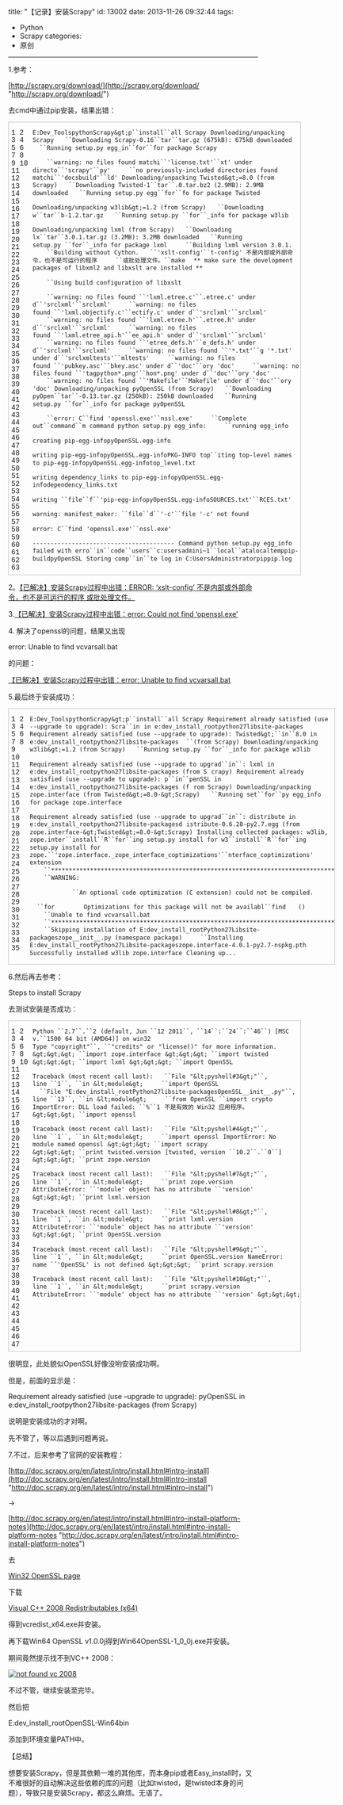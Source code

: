 title: "【记录】安装Scrapy"
id: 13002
date: 2013-11-26 09:32:44
tags: 
- Python
- Scrapy
categories: 
- 原创
---

1.参考：

[http://scrapy.org/download/](http://scrapy.org/download/ "http://scrapy.org/download/")

去cmd中通过pip安装，结果出错：

<table style="font-variant: inherit; border-collapse: collapse; border-spacing: 0px; width: 589px; margin: 0px !important; padding: 0px !important; border: 1px solid #c0c0c0 !important; font-size: 1em !important; line-height: 1.1em !important; vertical-align: baseline !important; outline: 0px !important; background-image: none !important; float: none !important; position: static !important; left: auto !important; top: auto !important; right: auto !important; bottom: auto !important; height: auto !important; min-height: auto !important; border-top-left-radius: 0px !important; border-top-right-radius: 0px !important; border-bottom-right-radius: 0px !important; border-bottom-left-radius: 0px !important; overflow: visible !important; box-sizing: content-box !important;" border="0" cellspacing="0" cellpadding="0">
<tbody style="font-variant: inherit; margin: 0px !important; padding: 0px !important; border: 0px !important; font-size: 1em !important; line-height: 1.1em !important; vertical-align: baseline !important; outline: 0px !important; background-image: none !important; float: none !important; position: static !important; left: auto !important; top: auto !important; right: auto !important; bottom: auto !important; height: auto !important; width: auto !important; min-height: auto !important; border-top-left-radius: 0px !important; border-top-right-radius: 0px !important; border-bottom-right-radius: 0px !important; border-bottom-left-radius: 0px !important; overflow: visible !important; box-sizing: content-box !important;">
<tr style="font-variant: inherit; margin: 0px !important; padding: 0px !important; border: 0px !important; font-size: 1em !important; line-height: 1.1em !important; vertical-align: baseline !important; outline: 0px !important; background-image: none !important; float: none !important; position: static !important; left: auto !important; top: auto !important; right: auto !important; bottom: auto !important; height: auto !important; width: auto !important; min-height: auto !important; border-top-left-radius: 0px !important; border-top-right-radius: 0px !important; border-bottom-right-radius: 0px !important; border-bottom-left-radius: 0px !important; overflow: visible !important; box-sizing: content-box !important;">
<td class="gutter" style="font-variant: inherit; margin: 0px !important; padding: 5px !important; border: 0px !important; font-family: Consolas, 'Bitstream Vera Sans Mono', 'Courier New', Courier, monospace !important; font-size: 1em !important; line-height: 1.1em !important; vertical-align: baseline !important; outline: 0px !important; background-image: none !important; float: none !important; position: static !important; left: auto !important; top: auto !important; right: auto !important; bottom: auto !important; height: auto !important; width: auto !important; min-height: auto !important; border-top-left-radius: 0px !important; border-top-right-radius: 0px !important; border-bottom-right-radius: 0px !important; border-bottom-left-radius: 0px !important; overflow: visible !important; box-sizing: content-box !important;">
1
2
3
4
5
6
7
8
9
10
11
12
13
14
15
16
17
18
19
20
21
22
23
24
25
26
27
28
29
30
31
32
33
34
35
36
37
38
39
40
41
42
43
44
45
46
47
48
49
50
51
52
53
54
55
56
57
58
59
60
61
62
63</td>
<td class="code" style="font-variant: inherit; width: 541px; margin: 0px !important; padding: 0px !important; border: 0px !important; font-family: Consolas, 'Bitstream Vera Sans Mono', 'Courier New', Courier, monospace !important; font-size: 1em !important; line-height: 1.1em !important; vertical-align: baseline !important; outline: 0px !important; background-image: none !important; float: none !important; position: static !important; left: auto !important; top: auto !important; right: auto !important; bottom: auto !important; height: auto !important; min-height: auto !important; border-top-left-radius: 0px !important; border-top-right-radius: 0px !important; border-bottom-right-radius: 0px !important; border-bottom-left-radius: 0px !important; overflow: visible !important; box-sizing: content-box !important;">

`E:Dev_ToolspythonScrapy&gt;p``install``all Scrapy`
`Downloading/unpacking Scrapy`
`  ``Downloading Scrapy-0.16``tar``tar.gz (675kB): 675kB downloaded`
`  ``Running setup.py egg_in``for``for package Scrapy`

`    ``warning: no files found matchi``'license.txt'``xt' under directo``'scrapy'``py'`
`    ``no previously-included directories found matchi``'docsbuild'``ld'`
`Downloading/unpacking Twisted&gt;=8.0 (from Scrapy)`
`  ``Downloading Twisted-1``tar``.0.tar.bz2 (2.9MB): 2.9MB downloaded`
`  ``Running setup.py egg``for``fo for package Twisted`

`Downloading/unpacking w3lib&gt;=1.2 (from Scrapy)`
`  ``Downloading w``tar``b-1.2.tar.gz`
`  ``Running setup.py ``for``_info for package w3lib`

`Downloading/unpacking lxml (from Scrapy)`
`  ``Downloading lx``tar``3.0.1.tar.gz (3.2MB): 3.2MB downloaded`
`  ``Running setup.py ``for``_info for package lxml`
`    ``Building lxml version 3.0.1.`
`    ``Building without Cython.`
`  ``'xslt-config'``t-config' 不是内部或外部命令，也不是可运行的程序`
`    ``或批处理文件。``make`  `** make sure the development packages of libxml2 and libxslt are installed **`

`    ``Using build configuration of libxslt`

`    ``warning: no files found ``'lxml.etree.c'``.etree.c' under d``'srclxml'``srclxml'`
`    ``warning: no files found ``'lxml.objectify.c'``ectify.c' under d``'srclxml'``srclxml'`
`    ``warning: no files found ``'lxml.etree.h'``.etree.h' under d``'srclxml'``srclxml'`
`    ``warning: no files found ``'lxml.etree_api.h'``ee_api.h' under d``'srclxml'``srclxml'`
`    ``warning: no files found ``'etree_defs.h'``e_defs.h' under d``'srclxml'``srclxml'`
`    ``warning: no files found ``'*.txt'``g '*.txt' under d``'srclxmltests'``mltests'`
`    ``warning: no files found ``'pubkey.asc'``bkey.asc' under d``'doc'``ory 'doc'`
`    ``warning: no files found ``'tagpython*.png'``hon*.png' under d``'doc'``ory 'doc'`
`    ``warning: no files found ``'Makefile'``Makefile' under d``'doc'``ory 'doc'`
`Downloading/unpacking pyOpenSSL (from Scrapy)`
`  ``Downloading pyOpen``tar``-0.13.tar.gz (250kB): 250kB downloaded`
`  ``Running setup.py ``for``_info for package pyOpenSSL`

`    ``error: C``find` `'openssl.exe'``nssl.exe'`
`    ``Complete out``command``m command python setup.py egg_info:`
`    ``running egg_info`

`creating pip-egg-infopyOpenSSL.egg-info`

`writing pip-egg-infopyOpenSSL.egg-infoPKG-INFO`
`top``iting top-level names to pip-egg-infopyOpenSSL.egg-infotop_level.txt`

`writing dependency_links to pip-egg-infopyOpenSSL.egg-infodependency_links.txt`

`writing ``file``f``'pip-egg-infopyOpenSSL.egg-infoSOURCES.txt'``RCES.txt'`

`warning: manifest_maker: ``file``d``'-c'``file '-c' not found`

`error: C``find` `'openssl.exe'``nssl.exe'`

`----------------------------------------`
`Command python setup.py egg_info failed with erro``in``code``users``c:usersadmini~1``local``atalocaltemppip-buildpyOpenSSL`
`Storing comp``in``te log in C:UsersAdministratorpippip.log`
</td>
</tr>
</tbody>
</table>

2。[【已解决】安装Scrapy过程中出错：ERROR: ‘xslt-config’ 不是内部或外部命令，也不是可运行的程序 或批处理文件。](http://www.crifan.com/while_install_scrapy_error_xslt_config_is_not_internal_or_external_command/)

3.[【已解决】安装Scrapy过程中出错：error: Could not find ‘openssl.exe’](http://www.crifan.com/while_install_scrapy_error_could_not_find_openssl_exe/)

4\. 解决了openssl的问题，结果又出现

error: Unable to find vcvarsall.bat

的问题：

[【已解决】安装Scrapy过程中出错：error: Unable to find vcvarsall.bat](http://www.crifan.com/while_install_scrapy_error_unable_to_find_vcvarsall_bat/)

5.最后终于安装成功：

<table style="font-variant: inherit; border-collapse: collapse; border-spacing: 0px; width: 658px; margin: 0px !important; padding: 0px !important; border: 1px solid #c0c0c0 !important; font-size: 1em !important; line-height: 1.1em !important; vertical-align: baseline !important; outline: 0px !important; background-image: none !important; float: none !important; position: static !important; left: auto !important; top: auto !important; right: auto !important; bottom: auto !important; height: auto !important; min-height: auto !important; border-top-left-radius: 0px !important; border-top-right-radius: 0px !important; border-bottom-right-radius: 0px !important; border-bottom-left-radius: 0px !important; overflow: visible !important; box-sizing: content-box !important;" border="0" cellspacing="0" cellpadding="0">
<tbody style="font-variant: inherit; margin: 0px !important; padding: 0px !important; border: 0px !important; font-size: 1em !important; line-height: 1.1em !important; vertical-align: baseline !important; outline: 0px !important; background-image: none !important; float: none !important; position: static !important; left: auto !important; top: auto !important; right: auto !important; bottom: auto !important; height: auto !important; width: auto !important; min-height: auto !important; border-top-left-radius: 0px !important; border-top-right-radius: 0px !important; border-bottom-right-radius: 0px !important; border-bottom-left-radius: 0px !important; overflow: visible !important; box-sizing: content-box !important;">
<tr style="font-variant: inherit; margin: 0px !important; padding: 0px !important; border: 0px !important; font-size: 1em !important; line-height: 1.1em !important; vertical-align: baseline !important; outline: 0px !important; background-image: none !important; float: none !important; position: static !important; left: auto !important; top: auto !important; right: auto !important; bottom: auto !important; height: auto !important; width: auto !important; min-height: auto !important; border-top-left-radius: 0px !important; border-top-right-radius: 0px !important; border-bottom-right-radius: 0px !important; border-bottom-left-radius: 0px !important; overflow: visible !important; box-sizing: content-box !important;">
<td class="gutter" style="font-variant: inherit; margin: 0px !important; padding: 5px !important; border: 0px !important; font-family: Consolas, 'Bitstream Vera Sans Mono', 'Courier New', Courier, monospace !important; font-size: 1em !important; line-height: 1.1em !important; vertical-align: baseline !important; outline: 0px !important; background-image: none !important; float: none !important; position: static !important; left: auto !important; top: auto !important; right: auto !important; bottom: auto !important; height: auto !important; width: auto !important; min-height: auto !important; border-top-left-radius: 0px !important; border-top-right-radius: 0px !important; border-bottom-right-radius: 0px !important; border-bottom-left-radius: 0px !important; overflow: visible !important; box-sizing: content-box !important;">
1
2
3
4
5
6
7
8
9
10
11
12
13
14
15
16
17
18
19
20
21
22
23
24
25
26
27
28
29
30
31
32
33
34
35</td>
<td class="code" style="font-variant: inherit; width: 612px; margin: 0px !important; padding: 0px !important; border: 0px !important; font-family: Consolas, 'Bitstream Vera Sans Mono', 'Courier New', Courier, monospace !important; font-size: 1em !important; line-height: 1.1em !important; vertical-align: baseline !important; outline: 0px !important; background-image: none !important; float: none !important; position: static !important; left: auto !important; top: auto !important; right: auto !important; bottom: auto !important; height: auto !important; min-height: auto !important; border-top-left-radius: 0px !important; border-top-right-radius: 0px !important; border-bottom-right-radius: 0px !important; border-bottom-left-radius: 0px !important; overflow: visible !important; box-sizing: content-box !important;">

`E:Dev_ToolspythonScrapy&gt;p``install``all Scrapy`
`Requirement already satisfied (use --upgrade to upgrade): Scra``in` `in e:dev_install_rootpython27libsite-packages`
`Requirement already satisfied (use --upgrade to upgrade): Twisted&gt;``in``8.0 in e:dev_install_rootpython27libsite-packages`
` ``(from Scrapy)`
`Downloading/unpacking w3lib&gt;=1.2 (from Scrapy)`
`  ``Running setup.py ``for``_info for package w3lib`

`Requirement already satisfied (use --upgrade to upgrad``in``: lxml in e:dev_install_rootpython27libsite-packages (from S`
`crapy)`
`Requirement already satisfied (use --upgrade to upgrade): p``in``penSSL in e:dev_install_rootpython27libsite-packages (f`
`rom Scrapy)`
`Downloading/unpacking zope.interface (from Twisted&gt;=8.0-&gt;Scrapy)`
`  ``Running set``for``py egg_info for package zope.interface`

`Requirement already satisfied (use --upgrade to upgrad``in``: distribute in e:dev_install_rootpython27libsite-packagesd`
`istribute-0.6.28-py2.7.egg (from zope.interface-&gt;Twisted&gt;=8.0-&gt;Scrapy)`
`Installing collected packages: w3lib, zope.inter``install``R``for``ing setup.py install for w3``install``R``for``ing setup.py install for zope.``'zope.interface._zope_interface_coptimizations'``nterface_coptimizations' extension`
`    ``********************************************************************************`
`    ``WARNING:`

`            ``An optional code optimization (C extension) could not be compiled.`

`  ``for`       `Optimizations for this package will not be availabl``find`   `()`
`    ``Unable to find vcvarsall.bat`
`    ``********************************************************************************`
`    ``Skipping installation of E:dev_install_rootPython27Libsite-packageszope__init__.py (namespace package)`
`    ``Installing E:dev_install_rootPython27Libsite-packageszope.interface-4.0.1-py2.7-nspkg.pth`
`Successfully installed w3lib zope.interface`
`Cleaning up...`
</td>
</tr>
</tbody>
</table>

6.然后再去参考：

Steps to install Scrapy

去测试安装是否成功：

<table style="font-variant: inherit; border-collapse: collapse; border-spacing: 0px; width: 589px; margin: 0px !important; padding: 0px !important; border: 1px solid #c0c0c0 !important; font-size: 1em !important; line-height: 1.1em !important; vertical-align: baseline !important; outline: 0px !important; background-image: none !important; float: none !important; position: static !important; left: auto !important; top: auto !important; right: auto !important; bottom: auto !important; height: auto !important; min-height: auto !important; border-top-left-radius: 0px !important; border-top-right-radius: 0px !important; border-bottom-right-radius: 0px !important; border-bottom-left-radius: 0px !important; overflow: visible !important; box-sizing: content-box !important;" border="0" cellspacing="0" cellpadding="0">
<tbody style="font-variant: inherit; margin: 0px !important; padding: 0px !important; border: 0px !important; font-size: 1em !important; line-height: 1.1em !important; vertical-align: baseline !important; outline: 0px !important; background-image: none !important; float: none !important; position: static !important; left: auto !important; top: auto !important; right: auto !important; bottom: auto !important; height: auto !important; width: auto !important; min-height: auto !important; border-top-left-radius: 0px !important; border-top-right-radius: 0px !important; border-bottom-right-radius: 0px !important; border-bottom-left-radius: 0px !important; overflow: visible !important; box-sizing: content-box !important;">
<tr style="font-variant: inherit; margin: 0px !important; padding: 0px !important; border: 0px !important; font-size: 1em !important; line-height: 1.1em !important; vertical-align: baseline !important; outline: 0px !important; background-image: none !important; float: none !important; position: static !important; left: auto !important; top: auto !important; right: auto !important; bottom: auto !important; height: auto !important; width: auto !important; min-height: auto !important; border-top-left-radius: 0px !important; border-top-right-radius: 0px !important; border-bottom-right-radius: 0px !important; border-bottom-left-radius: 0px !important; overflow: visible !important; box-sizing: content-box !important;">
<td class="gutter" style="font-variant: inherit; margin: 0px !important; padding: 5px !important; border: 0px !important; font-family: Consolas, 'Bitstream Vera Sans Mono', 'Courier New', Courier, monospace !important; font-size: 1em !important; line-height: 1.1em !important; vertical-align: baseline !important; outline: 0px !important; background-image: none !important; float: none !important; position: static !important; left: auto !important; top: auto !important; right: auto !important; bottom: auto !important; height: auto !important; width: auto !important; min-height: auto !important; border-top-left-radius: 0px !important; border-top-right-radius: 0px !important; border-bottom-right-radius: 0px !important; border-bottom-left-radius: 0px !important; overflow: visible !important; box-sizing: content-box !important;">
1
2
3
4
5
6
7
8
9
10
11
12
13
14
15
16
17
18
19
20
21
22
23
24
25
26
27
28
29
30
31
32
33
34
35
36
37
38
39
40
41
42
43
44
45
46
47</td>
<td class="code" style="font-variant: inherit; width: 541px; margin: 0px !important; padding: 0px !important; border: 0px !important; font-family: Consolas, 'Bitstream Vera Sans Mono', 'Courier New', Courier, monospace !important; font-size: 1em !important; line-height: 1.1em !important; vertical-align: baseline !important; outline: 0px !important; background-image: none !important; float: none !important; position: static !important; left: auto !important; top: auto !important; right: auto !important; bottom: auto !important; height: auto !important; min-height: auto !important; border-top-left-radius: 0px !important; border-top-right-radius: 0px !important; border-bottom-right-radius: 0px !important; border-bottom-left-radius: 0px !important; overflow: visible !important; box-sizing: content-box !important;">

`Python ``2.7``.``2` `(default, Jun ``12` `2011``, ``14``:``24``:``46``) [MSC v.``1500` `64` `bit (AMD64)] on win32`
`Type` `"copyright"``, ``"credits"` `or` `"license()"` `for` `more information.`
`&gt;&gt;&gt; ``import` `zope.interface`
`&gt;&gt;&gt; ``import` `twisted`
`&gt;&gt;&gt; ``import` `lxml`
`&gt;&gt;&gt; ``import` `OpenSSL`

`Traceback (most recent call last):`
`  ``File` `"&lt;pyshell#3&gt;"``, line ``1``, ``in` `&lt;module&gt;`
`    ``import` `OpenSSL`
`  ``File` `"E:dev_install_rootPython27libsite-packagesOpenSSL__init__.py"``, line ``13``, ``in` `&lt;module&gt;`
`    ``from` `OpenSSL ``import` `crypto`
`ImportError: DLL load failed: ``%``1` `不是有效的 Win32 应用程序。`
`&gt;&gt;&gt; ``import` `openssl`

`Traceback (most recent call last):`
`  ``File` `"&lt;pyshell#4&gt;"``, line ``1``, ``in` `&lt;module&gt;`
`    ``import` `openssl`
`ImportError: No module named openssl`
`&gt;&gt;&gt; ``import` `scrapy`
`&gt;&gt;&gt; ``print` `twisted.version`
`[twisted, version ``10.2``.``0``]`
`&gt;&gt;&gt; ``print` `zope.version`

`Traceback (most recent call last):`
`  ``File` `"&lt;pyshell#7&gt;"``, line ``1``, ``in` `&lt;module&gt;`
`    ``print` `zope.version`
`AttributeError: ``'module'` `object` `has no attribute ``'version'`
`&gt;&gt;&gt; ``print` `lxml.version`

`Traceback (most recent call last):`
`  ``File` `"&lt;pyshell#8&gt;"``, line ``1``, ``in` `&lt;module&gt;`
`    ``print` `lxml.version`
`AttributeError: ``'module'` `object` `has no attribute ``'version'`
`&gt;&gt;&gt; ``print` `OpenSSL.version`

`Traceback (most recent call last):`
`  ``File` `"&lt;pyshell#9&gt;"``, line ``1``, ``in` `&lt;module&gt;`
`    ``print` `OpenSSL.version`
`NameError: name ``'OpenSSL'` `is` `not` `defined`
`&gt;&gt;&gt; ``print` `scrapy.version`

`Traceback (most recent call last):`
`  ``File` `"&lt;pyshell#10&gt;"``, line ``1``, ``in` `&lt;module&gt;`
`    ``print` `scrapy.version`
`AttributeError: ``'module'` `object` `has no attribute ``'version'`
`&gt;&gt;&gt;`
</td>
</tr>
</tbody>
</table>

很明显，此处貌似OpenSSL好像没哟安装成功啊。

但是，前面的显示是：

Requirement already satisfied (use –upgrade to upgrade): pyOpenSSL in e:dev_install_rootpython27libsite-packages (from Scrapy)

说明是安装成功的才对啊。

先不管了，等以后遇到问题再说。

7.不过，后来参考了官网的安装教程：

[http://doc.scrapy.org/en/latest/intro/install.html#intro-install](http://doc.scrapy.org/en/latest/intro/install.html#intro-install "http://doc.scrapy.org/en/latest/intro/install.html#intro-install")

-&gt;

[http://doc.scrapy.org/en/latest/intro/install.html#intro-install-platform-notes](http://doc.scrapy.org/en/latest/intro/install.html#intro-install-platform-notes "http://doc.scrapy.org/en/latest/intro/install.html#intro-install-platform-notes")

去

[Win32 OpenSSL page](http://slproweb.com/products/Win32OpenSSL.html)

下载

[Visual C++ 2008 Redistributables (x64)](http://www.microsoft.com/downloads/details.aspx?familyid=bd2a6171-e2d6-4230-b809-9a8d7548c1b6)

得到vcredist_x64.exe并安装。

再下载Win64 OpenSSL v1.0.0j得到Win64OpenSSL-1_0_0j.exe并安装。

期间竟然提示找不到VC++ 2008：

[![not found vc   2008](http://www.crifan.com/files/pic/uploads/2012/11/not-found-vc-2008_thumb.png "not found vc   2008")](http://www.crifan.com/files/pic/uploads/2012/11/not-found-vc-2008_thumb.png)

不过不管，继续安装至完毕。

然后把

E:dev_install_rootOpenSSL-Win64bin

添加到环境变量PATH中。

【总结】

想要安装Scrapy，但是其依赖一堆的其他库，而本身pip或者Easy_install时，又不难很好的自动解决这些依赖的库的问题（比如twisted，是twisted本身的问题），导致只是安装Scrapy，都这么麻烦。无语了。